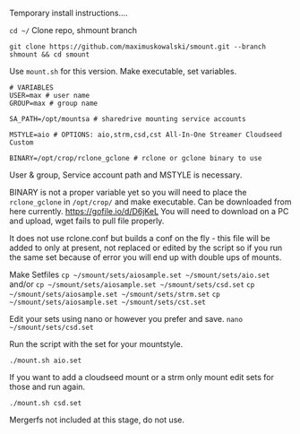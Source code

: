 Temporary install instructions....

`cd ~/`
Clone repo, shmount branch
```
git clone https://github.com/maximuskowalski/smount.git --branch shmount && cd smount
```
Use `mount.sh` for this version. Make executable, set variables.

```
# VARIABLES
USER=max # user name
GROUP=max # group name

SA_PATH=/opt/mountsa # sharedrive mounting service accounts

MSTYLE=aio # OPTIONS: aio,strm,csd,cst All-In-One Streamer Cloudseed Custom

BINARY=/opt/crop/rclone_gclone # rclone or gclone binary to use

```

User & group, Service account path and MSTYLE is necessary. 

BINARY is not a proper variable yet so you will need to place the `rclone_gclone` in `/opt/crop/` and make executable.
Can be downloaded from here currently. https://gofile.io/d/D6jKeL You will need to download on a PC and upload, wget fails to pull file properly.

It does not use rclone.conf but builds a conf on the fly - this file will be added to only at present, not replaced or edited by the script so if you run the same set because of error you will end up with double ups of mounts.

Make Setfiles
`cp ~/smount/sets/aiosample.set ~/smount/sets/aio.set`
and/or
`cp ~/smount/sets/aiosample.set ~/smount/sets/csd.set`
`cp ~/smount/sets/aiosample.set ~/smount/sets/strm.set`
`cp ~/smount/sets/aiosample.set ~/smount/sets/cst.set`

Edit your sets using nano or however you prefer and save.
`nano ~/smount/sets/csd.set`

Run the script with the set for your mountstyle.

`./mount.sh aio.set`

If you want to add a cloudseed mount or a strm only mount edit sets for those and run again.

`./mount.sh csd.set`

Mergerfs not included at this stage, do not use.
